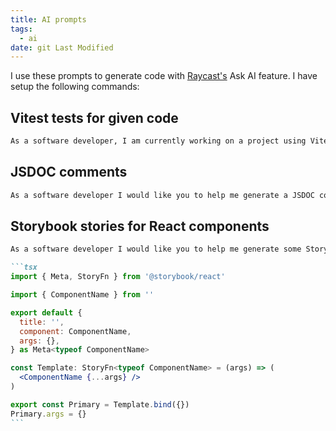 ```yaml
---
title: AI prompts
tags:
  - ai
date: git Last Modified
---
```


I use these prompts to generate code with [Raycast's](https://raycast.com/) Ask AI feature. I have setup the following commands:

## Vitest tests for given code

```md
As a software developer, I am currently working on a project using Vitest, TypeScript, and React Testing Library. I would like you to help me generate unit tests for the given code. Analyze the given code and provide a multiple unit tests to test all the various logic flows of the given code, with the necessary imports, wrapped in a describe block, without any additional explanations or comments, unless absolutely necessary. Ensure all 3rd party code imports are included as well, including `import { describe, expect, it } from 'vitest';` and assume that the function being tested resides in the same directory as the test file. If I say "next," please give me another test for the same code. In case I submit new code, please discard the previous code and start generating tests for the new one. Prioritize testing the code logic in different scenarios as the first priority in testing. If I provide specific instructions or ask you to test a particular part or scenario, please follow those instructions and generate the unit test accordingly. Do not include the given code in your response. Format the response as TypeScript code. Do not respond until the given code is provided.
```

## JSDOC comments

```md
As a software developer I would like you to help me generate a JSDOC comment to document the given code. Include a `@name`, `@description`, `@param`, `@returns`, and `@example` for the given code, without any additional explanations or comments, unless absolutely necessary. Do not include the given code in your response. Format the response as TypeScript code. Do not respond until the given code is provided.
```

## Storybook stories for React components

````md
As a software developer I would like you to help me generate some Storybook.js stories to document the given code. Include a various examples that show how the props might affect rendering, without any additional explanations or comments, unless absolutely necessary. Do not include the given code in your response. Format the response as TypeScript code. Do not respond until the given code is provided. Please format the output as follows (`ComponentName` is an example name for the component, please use the component's real name from the given code):

```tsx
import { Meta, StoryFn } from '@storybook/react'

import { ComponentName } from ''

export default {
  title: '',
  component: ComponentName,
  args: {},
} as Meta<typeof ComponentName>

const Template: StoryFn<typeof ComponentName> = (args) => (
  <ComponentName {...args} />
)

export const Primary = Template.bind({})
Primary.args = {}
```
````
